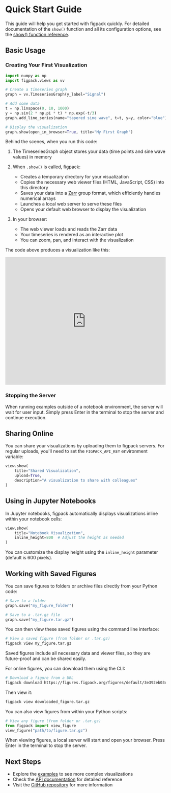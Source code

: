 # Quick Start Guide

This guide will help you get started with figpack quickly. For detailed documentation of the `show()` function and all its configuration options, see the [show() function reference](show_function.md).

## Basic Usage

### Creating Your First Visualization

```python
import numpy as np
import figpack.views as vv

# Create a timeseries graph
graph = vv.TimeseriesGraph(y_label="Signal")

# Add some data
t = np.linspace(0, 10, 1000)
y = np.sin(2 * np.pi * t) * np.exp(-t/3)
graph.add_line_series(name="tapered sine wave", t=t, y=y, color="blue")

# Display the visualization
graph.show(open_in_browser=True, title="My First Graph")
```

Behind the scenes, when you run this code:

1. The TimeseriesGraph object stores your data (time points and sine wave values) in memory
2. When `.show()` is called, figpack:

   - Creates a temporary directory for your visualization
   - Copies the necessary web viewer files (HTML, JavaScript, CSS) into this directory
   - Saves your data into a [Zarr](https://zarr.readthedocs.io/) group format, which efficiently handles numerical arrays
   - Launches a local web server to serve these files
   - Opens your default web browser to display the visualization

3. In your browser:

   - The web viewer loads and reads the Zarr data
   - Your timeseries is rendered as an interactive plot
   - You can zoom, pan, and interact with the visualization

The code above produces a visualization like this:

<iframe src="https://figures.figpack.org/figures/default/3e392eb03d3ee8ebdad76bd6afc414e03f9e242e/index.html?embedded=1" width="100%" height="400" frameborder="0"></iframe>

### Stopping the Server

When running examples outside of a notebook environment, the server will wait for user input. Simply press Enter in the terminal to stop the server and continue execution.

## Sharing Online

You can share your visualizations by uploading them to figpack servers. For regular uploads, you'll need to set the `FIGPACK_API_KEY` environment variable:

```python
view.show(
    title="Shared Visualization",
    upload=True,
    description="A visualization to share with colleagues"
)
```

## Using in Jupyter Notebooks

In Jupyter notebooks, figpack automatically displays visualizations inline within your notebook cells:

```python
view.show(
    title="Notebook Visualization",
    inline_height=800  # Adjust the height as needed
)
```

You can customize the display height using the `inline_height` parameter (default is 600 pixels).

## Working with Saved Figures

You can save figures to folders or archive files directly from your Python code:

```python
# Save to a folder
graph.save("my_figure_folder")

# Save to a .tar.gz file
graph.save("my_figure.tar.gz")
```

You can then view these saved figures using the command line interface:

```bash
# View a saved figure (from folder or .tar.gz)
figpack view my_figure.tar.gz
```

Saved figures include all necessary data and viewer files, so they are future-proof and can be shared easily.

For online figures, you can download them using the CLI:

```bash
# Download a figure from a URL
figpack download https://figures.figpack.org/figures/default/3e392eb03d3ee8ebdad76bd6afc414e03f9e242e/index.html downloaded_figure.tar.gz
```

Then view it:

```bash
figpack view downloaded_figure.tar.gz
```

You can also view figures from within your Python scripts:

```python
# View any figure (from folder or .tar.gz)
from figpack import view_figure
view_figure("path/to/figure.tar.gz")
```

When viewing figures, a local server will start and open your browser. Press Enter in the terminal to stop the server.

## Next Steps

- Explore the [examples](examples/index.md) to see more complex visualizations
- Check the [API documentation](api/index.md) for detailed reference
- Visit the [GitHub repository](https://github.com/flatironinstitute/figpack) for more information
